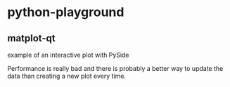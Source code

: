 # python-playground

## matplot-qt

example of an interactive plot with PySide

Performance is really bad and there is probably a better way to update the data
than creating a new plot every time.
